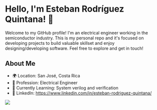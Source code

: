 # Hello, I'm Esteban Rodríguez Quintana! 👋

Welcome to my GitHub profile! I'm an electrical engineer working in the semiconductor industry. This is my personal repo and it's focused on developing projects to build valuable skillset and enjoy designing/developing software. Feel free to explore and get in touch!

## About Me

- 🌍 Location: San José, Costa Rica
- 💼 Profession: Electrical Engineer
- 🌱 Currently Learning: System verilog and verification
- 💼 LinkedIn: https://www.linkedin.com/in/esteban-rodriguez-quintana/

![](https://github-readme-stats.vercel.app/api/top-langs/?username=alejoeie&theme=nightowl&hide_border=false&include_all_commits=false&count_private=false&layout=compact)

<!--
## Relevant Projects

Here are some of the projects I've been working on:

### [Project Name 1]

Short description of the project. What it does, its purpose, and any notable technologies used.

### [Project Name 2]

Short description of the project. Highlight its unique aspects and technologies.
-->
<!--
## Contributions

I enjoy contributing to open source projects. Here are a few projects I've contributed to:

- [Project Name](https://github.com/project-owner/project-name)
- [Another Project](https://github.com/another-owner/another-project)

## Fun Facts

- 🎵 Favorite Song: [Your Favorite Song]
- 🎮 Currently Playing: [Game Name]
- 📚 Reading: [Book Title]
-->

